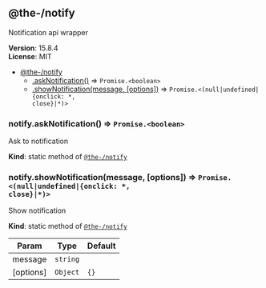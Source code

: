 <!--- Code generated by @the-/script-doc. DO NOT EDIT. -->

<a name="module_@the-/notify"></a>

## @the-/notify
Notification api wrapper

**Version**: 15.8.4  
**License**: MIT  

* [@the-/notify](#module_@the-/notify)
    * [.askNotification()](#module_@the-/notify.askNotification) ⇒ <code>Promise.&lt;boolean&gt;</code>
    * [.showNotification(message, [options])](#module_@the-/notify.showNotification) ⇒ <code>Promise.&lt;(null\|undefined\|{onclick: \*, close}\|\*)&gt;</code>

<a name="module_@the-/notify.askNotification"></a>

### notify.askNotification() ⇒ <code>Promise.&lt;boolean&gt;</code>
Ask to notification

**Kind**: static method of [<code>@the-/notify</code>](#module_@the-/notify)  
<a name="module_@the-/notify.showNotification"></a>

### notify.showNotification(message, [options]) ⇒ <code>Promise.&lt;(null\|undefined\|{onclick: \*, close}\|\*)&gt;</code>
Show notification

**Kind**: static method of [<code>@the-/notify</code>](#module_@the-/notify)  

| Param | Type | Default |
| --- | --- | --- |
| message | <code>string</code> |  | 
| [options] | <code>Object</code> | <code>{}</code> | 

